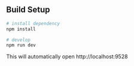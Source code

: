 ## Build Setup

```bash
# install dependency
npm install

# develop
npm run dev
```

This will automatically open http://localhost:9528